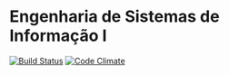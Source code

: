 # Engenharia de Sistemas de Informação I

[![Build Status](https://travis-ci.org/stutumi/esi.svg?branch=master)](https://travis-ci.org/stutumi/esi?branch=master)
[![Code Climate](https://codeclimate.com/github/stutumi/esi/badges/gpa.svg)](https://codeclimate.com/github/stutumi/esi)